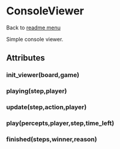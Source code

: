 # ConsoleViewer
Back to [readme menu](../README.md)

Simple console viewer.
## Attributes
### init_viewer(board,game)
### playing(step,player)
### update(step,action,player)
### play(percepts,player,step,time_left)
### finished(steps,winner,reason)
